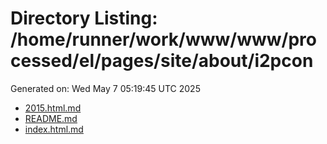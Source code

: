 # Directory Listing: /home/runner/work/www/www/processed/el/pages/site/about/i2pcon
Generated on: Wed May  7 05:19:45 UTC 2025

- [2015.html.md](2015.html.md)
- [README.md](README.md)
- [index.html.md](index.html.md)
